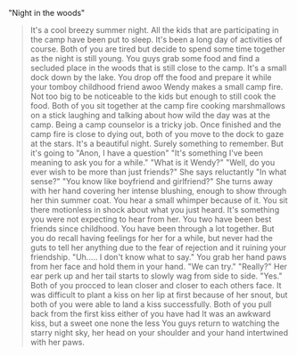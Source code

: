 "Night in the woods"

>It's a cool breezy summer night.
>All the kids that are participating in the camp have been put to sleep. It's been a long day of activities of course.
>Both of you are tired but decide to spend some time together as the night is still young.
>You guys grab some food and find a secluded place in the woods that is still close to the camp. It's a small dock down by the lake.
>You drop off the food and prepare it while your tomboy childhood friend awoo Wendy makes a small camp fire. Not too big to be noticeable to the kids but enough to still cook the food.
>Both of you sit together at the camp fire cooking marshmallows on a stick laughing and talking about how wild the day was at the camp. Being a camp counselor is a tricky job.
>Once finished and the camp fire is close to dying out, both of you move to the dock to gaze at the stars.
>It's a beautiful night. Surely something to remember.
>But it's going to 
>"Anon, I have a question" "It's something I've been meaning to ask you for a while."
>"What is it Wendy?"
>"Well, do you ever wish to be more than just friends?" She says reluctantly
>"In what sense?"
>"You know like boyfriend and girlfriend?" 
>She turns away with her hand covering her intense blushing, enough to show through her thin summer coat. You hear a small whimper because of it. 
>You sit there motionless in shock about what you just heard. It's something you were not expecting to hear from her. You two have been best friends since childhood. You have been through a lot together. 
>But you do recall having feelings for her for a while, but never had the guts to tell her anything due to the fear of rejection and it ruining your friendship.
>"Uh..... I don't know what to say."
>You grab her hand paws from her face and hold them in your hand.
>"We can try."
>"Really?" Her ear perk up and her tail starts to slowly wag from side to side.
>"Yes."
>Both of you procced to lean closer and closer to each others face. It was difficult to plant a kiss on her lip at first because of her snout, but both of you were able to land a kiss successfully.
>Both of you pull back from the first kiss either of you have had
>It was an awkward kiss, but a sweet one none the less
>You guys return to watching the starry night sky, her head on your shoulder and your hand intertwined with her paws.